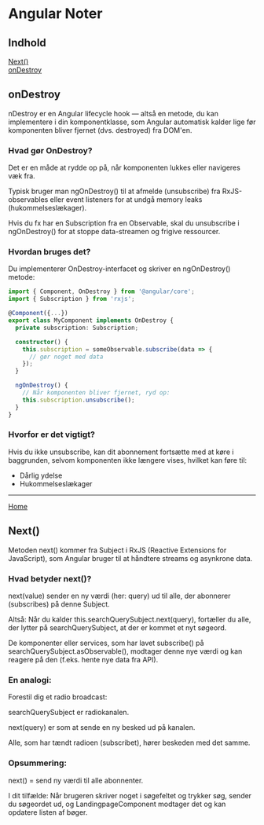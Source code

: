 # Angular Noter

## Indhold
[Next()](#next())  
[onDestroy](#ondestroy)  

## onDestroy

nDestroy er en Angular lifecycle hook — altså en metode, du kan implementere i din komponentklasse, som Angular automatisk kalder lige før komponenten bliver fjernet (dvs. destroyed) fra DOM'en.

### Hvad gør OnDestroy?
Det er en måde at rydde op på, når komponenten lukkes eller navigeres væk fra.

Typisk bruger man ngOnDestroy() til at afmelde (unsubscribe) fra RxJS-observables eller event listeners for at undgå memory leaks (hukommelseslækager).

Hvis du fx har en Subscription fra en Observable, skal du unsubscribe i ngOnDestroy() for at stoppe data-streamen og frigive ressourcer.

### Hvordan bruges det?
Du implementerer OnDestroy-interfacet og skriver en ngOnDestroy() metode:

```typescript
import { Component, OnDestroy } from '@angular/core';
import { Subscription } from 'rxjs';

@Component({...})
export class MyComponent implements OnDestroy {
  private subscription: Subscription;

  constructor() {
    this.subscription = someObservable.subscribe(data => {
      // gør noget med data
    });
  }

  ngOnDestroy() {
    // Når komponenten bliver fjernet, ryd op:
    this.subscription.unsubscribe();
  }
}
```
### Hvorfor er det vigtigt?
Hvis du ikke unsubscribe, kan dit abonnement fortsætte med at køre i baggrunden, selvom komponenten ikke længere vises, hvilket kan føre til:
- Dårlig ydelse
- Hukommelseslækager

---
[Home](#indhold)
## Next()
Metoden next() kommer fra Subject i RxJS (Reactive Extensions for JavaScript), som Angular bruger til at håndtere streams og asynkrone data.

### Hvad betyder next()?
next(value) sender en ny værdi (her: query) ud til alle, der abonnerer (subscribes) på denne Subject.

Altså: Når du kalder this.searchQuerySubject.next(query), fortæller du alle, der lytter på searchQuerySubject, at der er kommet et nyt søgeord.

De komponenter eller services, som har lavet subscribe() på searchQuerySubject.asObservable(), modtager denne nye værdi og kan reagere på den (f.eks. hente nye data fra API).

### En analogi:
Forestil dig et radio broadcast:

searchQuerySubject er radiokanalen.

next(query) er som at sende en ny besked ud på kanalen.

Alle, som har tændt radioen (subscribet), hører beskeden med det samme.

### Opsummering:
next() = send ny værdi til alle abonnenter.

I dit tilfælde: Når brugeren skriver noget i søgefeltet og trykker søg, sender du søgeordet ud, og LandingpageComponent modtager det og kan opdatere listen af bøger.
